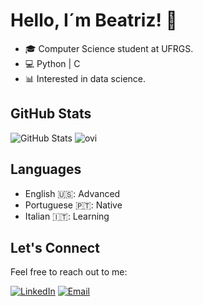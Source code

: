 # Hello, I´m Beatriz! 👋

- 🎓 Computer Science student at UFRGS.
- 💻 Python | C
- 📊 Interested in data science.

## GitHub Stats

![GitHub Stats](https://github-readme-stats.vercel.app/api?username=biasoviero&show_icons=true&count_private=true&theme=dark)
<img src="https://github-readme-stats.vercel.app/api/top-langs?username=biasoviero&show_icons=true&locale=en&layout=compact&theme=dark" alt="ovi" />

## Languages

- English 🇺🇸: Advanced
- Portuguese 🇵🇹: Native
- Italian 🇮🇹: Learning

## Let's Connect

Feel free to reach out to me:

[![LinkedIn](https://img.shields.io/badge/LinkedIn-Beatriz%20Soviero-blue)](https://www.linkedin.com/in/beatrizsoviero/](https://www.linkedin.com/in/beatriz-forneck-soviero-570b5322b/))
[![Email](https://img.shields.io/badge/Email-biasoviero-red)](mailto:biasoviero@gmail.com)


